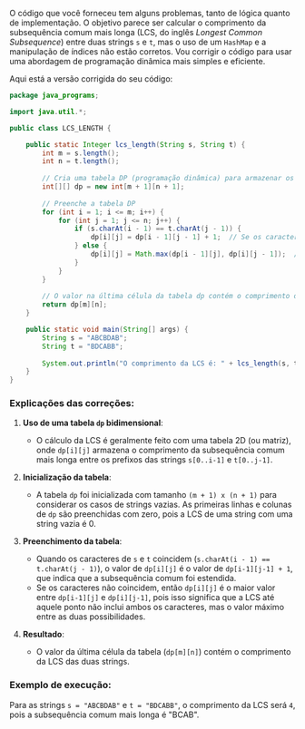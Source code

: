 O código que você forneceu tem alguns problemas, tanto de lógica quanto de implementação. O objetivo parece ser calcular o comprimento da subsequência comum mais longa (LCS, do inglês *Longest Common Subsequence*) entre duas strings `s` e `t`, mas o uso de um `HashMap` e a manipulação de índices não estão corretos. Vou corrigir o código para usar uma abordagem de programação dinâmica mais simples e eficiente.

Aqui está a versão corrigida do seu código:

```java
package java_programs;

import java.util.*;

public class LCS_LENGTH {

    public static Integer lcs_length(String s, String t) {
        int m = s.length();
        int n = t.length();
        
        // Cria uma tabela DP (programação dinâmica) para armazenar os resultados
        int[][] dp = new int[m + 1][n + 1];
        
        // Preenche a tabela DP
        for (int i = 1; i <= m; i++) {
            for (int j = 1; j <= n; j++) {
                if (s.charAt(i - 1) == t.charAt(j - 1)) {
                    dp[i][j] = dp[i - 1][j - 1] + 1;  // Se os caracteres são iguais
                } else {
                    dp[i][j] = Math.max(dp[i - 1][j], dp[i][j - 1]);  // Caso contrário, pega o maior valor entre os anteriores
                }
            }
        }
        
        // O valor na última célula da tabela dp contém o comprimento da LCS
        return dp[m][n];
    }

    public static void main(String[] args) {
        String s = "ABCBDAB";
        String t = "BDCABB";
        
        System.out.println("O comprimento da LCS é: " + lcs_length(s, t));
    }
}
```

### Explicações das correções:
1. **Uso de uma tabela `dp` bidimensional**:
   - O cálculo da LCS é geralmente feito com uma tabela 2D (ou matriz), onde `dp[i][j]` armazena o comprimento da subsequência comum mais longa entre os prefixos das strings `s[0..i-1]` e `t[0..j-1]`.
   
2. **Inicialização da tabela**:
   - A tabela `dp` foi inicializada com tamanho `(m + 1) x (n + 1)` para considerar os casos de strings vazias. As primeiras linhas e colunas de `dp` são preenchidas com zero, pois a LCS de uma string com uma string vazia é 0.
   
3. **Preenchimento da tabela**:
   - Quando os caracteres de `s` e `t` coincidem (`s.charAt(i - 1) == t.charAt(j - 1)`), o valor de `dp[i][j]` é o valor de `dp[i-1][j-1] + 1`, que indica que a subsequência comum foi estendida.
   - Se os caracteres não coincidem, então `dp[i][j]` é o maior valor entre `dp[i-1][j]` e `dp[i][j-1]`, pois isso significa que a LCS até aquele ponto não inclui ambos os caracteres, mas o valor máximo entre as duas possibilidades.

4. **Resultado**:
   - O valor da última célula da tabela (`dp[m][n]`) contém o comprimento da LCS das duas strings.

### Exemplo de execução:
Para as strings `s = "ABCBDAB"` e `t = "BDCABB"`, o comprimento da LCS será `4`, pois a subsequência comum mais longa é "BCAB".